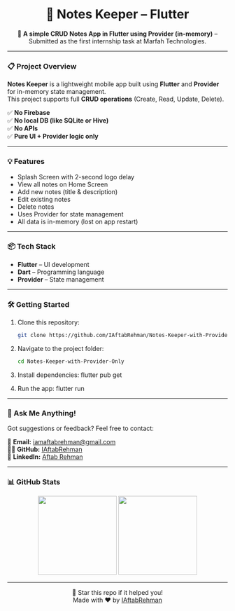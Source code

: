 <h1 align="center">📝 Notes Keeper – Flutter</h1>

<p align="center">
  🚀 <strong>A simple CRUD Notes App in Flutter using Provider (in-memory)</strong> – Submitted as the first internship task at Marfah Technologies.
</p>

---

### 📋 Project Overview

**Notes Keeper** is a lightweight mobile app built using **Flutter** and **Provider** for in-memory state management.  
This project supports full **CRUD operations** (Create, Read, Update, Delete).

✅ **No Firebase**  
✅ **No local DB (like SQLite or Hive)**  
✅ **No APIs**  
✅ **Pure UI + Provider logic only**

---

### 💡 Features

- Splash Screen with 2-second logo delay
- View all notes on Home Screen
- Add new notes (title & description)
- Edit existing notes
- Delete notes
- Uses Provider for state management
- All data is in-memory (lost on app restart)

---

### 📦 Tech Stack

- **Flutter** – UI development
- **Dart** – Programming language
- **Provider** – State management

---

### 🛠️ Getting Started

1. Clone this repository:
   ```bash
   git clone https://github.com/IAftabRehman/Notes-Keeper-with-Provider-Only.git
   
2. Navigate to the project folder:
   ```bash
   cd Notes-Keeper-with-Provider-Only

3. Install dependencies:
   flutter pub get

4. Run the app:
    flutter run


---

### 💬 Ask Me Anything!

Got suggestions or feedback? Feel free to contact:

📧 **Email:** iamaftabrehman@gmail.com  
🧑‍💻 **GitHub:** [IAftabRehman](https://github.com/IAftabRehman)  
💼 **LinkedIn:** [Aftab Rehman](https://www.linkedin.com/in/aftab-rehman)

---

### 📊 GitHub Stats

<div align="center">
  <img src="https://github-readme-stats.vercel.app/api?username=IAftabRehman&show_icons=true&theme=tokyonight" height="180"/>
  <img src="https://github-readme-stats.vercel.app/api/top-langs/?username=IAftabRehman&layout=compact&theme=tokyonight" height="180"/>
</div>

---

<p align="center">
  🌟 Star this repo if it helped you!
  <br/>
  Made with ❤️ by <a href="https://github.com/IAftabRehman">IAftabRehman</a>
</p>
